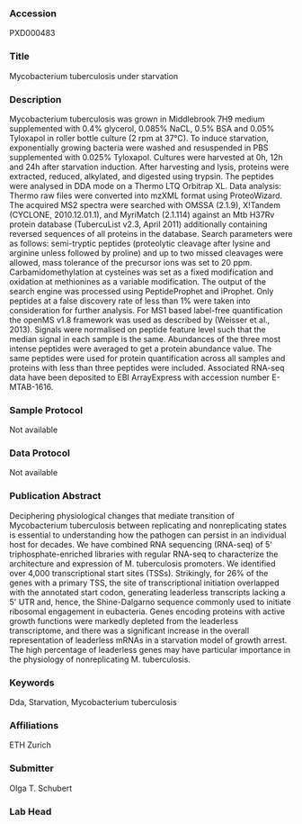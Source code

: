 ### Accession
PXD000483

### Title
Mycobacterium tuberculosis under starvation

### Description
Mycobacterium tuberculosis was grown in Middlebrook 7H9 medium supplemented with 0.4% glycerol, 0.085% NaCL, 0.5% BSA and 0.05% Tyloxapol in roller bottle culture (2 rpm at 37°C). To induce starvation, exponentially growing bacteria were washed and resuspended in PBS supplemented with 0.025% Tyloxapol. Cultures were harvested at 0h, 12h and 24h after starvation induction. After harvesting and lysis, proteins were extracted, reduced, alkylated, and digested using trypsin. The peptides were analysed in DDA mode on a Thermo LTQ Orbitrap XL. Data analysis: Thermo raw files were converted into mzXML format using ProteoWizard. The acquired MS2 spectra were searched with OMSSA (2.1.9), X!Tandem (CYCLONE, 2010.12.01.1), and MyriMatch (2.1.114) against an Mtb H37Rv protein database (TubercuList v2.3, April 2011) additionally containing reversed sequences of all proteins in the database. Search parameters were as follows: semi-tryptic peptides (proteolytic cleavage after lysine and arginine unless followed by proline) and up to two missed cleavages were allowed, mass tolerance of the precursor ions was set to 20 ppm. Carbamidomethylation at cysteines was set as a fixed modification and oxidation at methionines as a variable modification. The output of the search engine was processed using PeptideProphet and iProphet. Only peptides at a false discovery rate of less than 1% were taken into consideration for further analysis. For MS1 based label-free quantification the openMS v1.8 framework was used as described by (Weisser et al., 2013). Signals were normalised on peptide feature level such that the median signal in each sample is the same. Abundances of the three most intense peptides were averaged to get a protein abundance value. The same peptides were used for protein quantification across all samples and proteins with less than three peptides were included. Associated RNA-seq data have been deposited to EBI ArrayExpress with accession number E-MTAB-1616.

### Sample Protocol
Not available

### Data Protocol
Not available

### Publication Abstract
Deciphering physiological changes that mediate transition of Mycobacterium tuberculosis between replicating and nonreplicating states is essential to understanding how the pathogen can persist in an individual host for decades. We have combined RNA sequencing (RNA-seq) of 5' triphosphate-enriched libraries with regular RNA-seq to characterize the architecture and expression of M. tuberculosis promoters. We identified over 4,000 transcriptional start sites (TSSs). Strikingly, for 26% of the genes with a primary TSS, the site of transcriptional initiation overlapped with the annotated start codon, generating leaderless transcripts lacking a 5' UTR and, hence, the Shine-Dalgarno sequence commonly used to initiate ribosomal engagement in eubacteria. Genes encoding proteins with active growth functions were markedly depleted from the leaderless transcriptome, and there was a significant increase in the overall representation of leaderless mRNAs in a starvation model of growth arrest. The high percentage of leaderless genes may have particular importance in the physiology of nonreplicating M. tuberculosis.

### Keywords
Dda, Starvation, Mycobacterium tuberculosis

### Affiliations
ETH Zurich

### Submitter
Olga T. Schubert

### Lab Head


